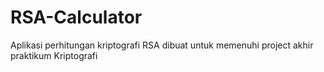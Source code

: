 # RSA-Calculator
Aplikasi perhitungan kriptografi RSA dibuat untuk memenuhi project akhir praktikum Kriptografi
